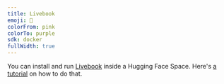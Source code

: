 ```yaml
---
title: Livebook
emoji: 📓
colorFrom: pink
colorTo: purple
sdk: docker
fullWidth: true
---
```


You can install and run [Livebook](https://livebook.dev/) inside a Hugging Face Space. Here's [a tutorial](https://huggingface.co/docs/hub/spaces-sdks-docker-livebook) on how to do that.